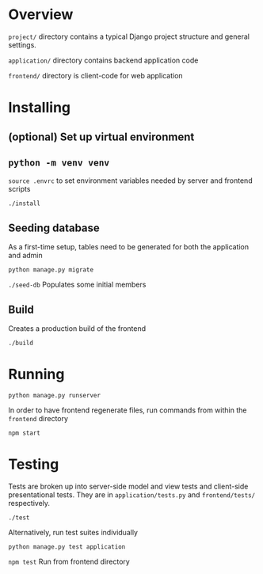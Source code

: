 # Overview

`project/` directory contains a typical Django project structure and general settings.

`application/` directory contains backend application code

`frontend/` directory is client-code for web application

# Installing

## (optional) Set up virtual environment
`python -m venv venv`
---
`source .envrc` to set environment variables needed by server and frontend scripts

`./install`

## Seeding database

As a first-time setup, tables need to be generated for both the application and admin

`python manage.py migrate`

`./seed-db` Populates some initial members

## Build

Creates a production build of the frontend
    
`./build`

# Running

`python manage.py runserver`

In order to have frontend regenerate files, run commands from within the `frontend` directory

`npm start`

# Testing

Tests are broken up into server-side model and view tests and client-side presentational tests. They are in `application/tests.py` and `frontend/tests/` respectively.

`./test`

Alternatively, run test suites individually

`python manage.py test application`

`npm test` Run from frontend directory